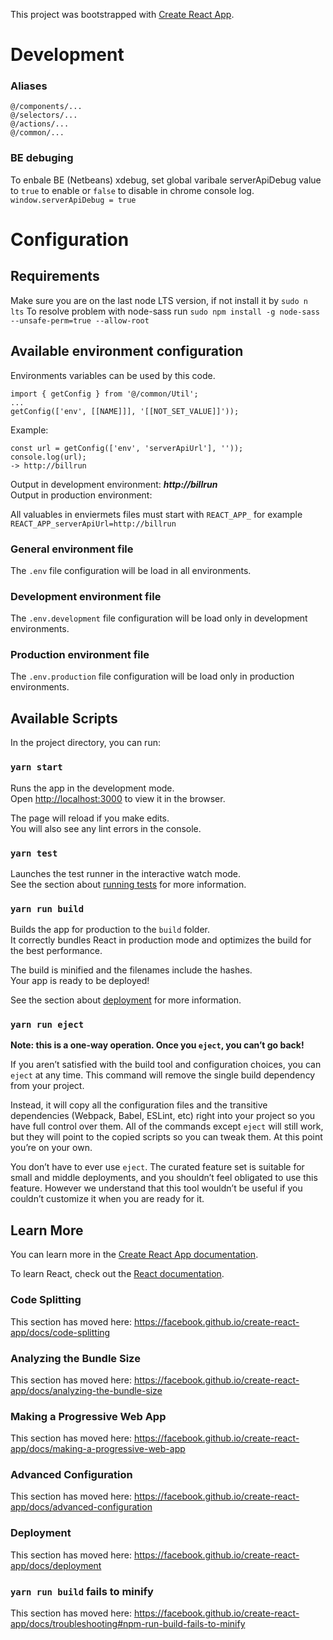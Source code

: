 This project was bootstrapped with [Create React App](https://github.com/facebook/create-react-app).

# Development

### Aliases
`@/components/...`<br>
`@/selectors/...`<br>
`@/actions/...`<br>
`@/common/...`<br>

### BE debuging
To enbale BE (Netbeans) xdebug, set global varibale serverApiDebug value to `true` to enable or `false` to disable in chrome console log.<br>
`window.serverApiDebug = true`<br>


# Configuration

## Requirements
Make sure you are on the last node LTS version, if not install it by `sudo n lts`
To resolve problem with node-sass run `sudo npm install -g node-sass --unsafe-perm=true --allow-root`


## Available environment configuration

Environments variables can be used by this code.<br>
```
import { getConfig } from '@/common/Util';
...
getConfig(['env', [[NAME]]], '[[NOT_SET_VALUE]]'));
```
Example:
```
const url = getConfig(['env', 'serverApiUrl'], ''));
console.log(url);
-> http://billrun
```
Output in development environment: **_http://billrun_**<br>
Output in production environment:<br>

All valuables in enviermets files must start with `REACT_APP_` for example `REACT_APP_serverApiUrl=http://billrun`

### General environment file

The `.env` file configuration will be load in all environments.<br>

### Development environment file

The `.env.development` file configuration will be load only in development environments.<br>

### Production environment file

The `.env.production` file configuration will be load only in production environments.<br>

## Available Scripts

In the project directory, you can run:

### `yarn start`

Runs the app in the development mode.<br>
Open [http://localhost:3000](http://localhost:3000) to view it in the browser.

The page will reload if you make edits.<br>
You will also see any lint errors in the console.

### `yarn test`

Launches the test runner in the interactive watch mode.<br>
See the section about [running tests](https://facebook.github.io/create-react-app/docs/running-tests) for more information.

### `yarn run build`

Builds the app for production to the `build` folder.<br>
It correctly bundles React in production mode and optimizes the build for the best performance.

The build is minified and the filenames include the hashes.<br>
Your app is ready to be deployed!

See the section about [deployment](https://facebook.github.io/create-react-app/docs/deployment) for more information.

### `yarn run eject`

**Note: this is a one-way operation. Once you `eject`, you can’t go back!**

If you aren’t satisfied with the build tool and configuration choices, you can `eject` at any time. This command will remove the single build dependency from your project.

Instead, it will copy all the configuration files and the transitive dependencies (Webpack, Babel, ESLint, etc) right into your project so you have full control over them. All of the commands except `eject` will still work, but they will point to the copied scripts so you can tweak them. At this point you’re on your own.

You don’t have to ever use `eject`. The curated feature set is suitable for small and middle deployments, and you shouldn’t feel obligated to use this feature. However we understand that this tool wouldn’t be useful if you couldn’t customize it when you are ready for it.

## Learn More

You can learn more in the [Create React App documentation](https://facebook.github.io/create-react-app/docs/getting-started).

To learn React, check out the [React documentation](https://reactjs.org/).

### Code Splitting

This section has moved here: https://facebook.github.io/create-react-app/docs/code-splitting

### Analyzing the Bundle Size

This section has moved here: https://facebook.github.io/create-react-app/docs/analyzing-the-bundle-size

### Making a Progressive Web App

This section has moved here: https://facebook.github.io/create-react-app/docs/making-a-progressive-web-app

### Advanced Configuration

This section has moved here: https://facebook.github.io/create-react-app/docs/advanced-configuration

### Deployment

This section has moved here: https://facebook.github.io/create-react-app/docs/deployment

### `yarn run build` fails to minify

This section has moved here: https://facebook.github.io/create-react-app/docs/troubleshooting#npm-run-build-fails-to-minify
